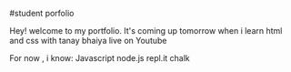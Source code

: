 #student porfolio

Hey! welcome to my portfolio. It's coming up tomorrow when i learn html and css with tanay bhaiya live on Youtube

For now , i know:
Javascript
node.js
repl.it
chalk
